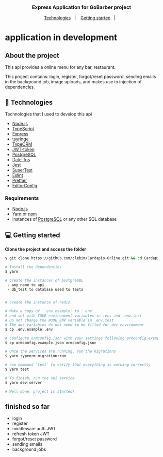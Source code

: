 <h3 align="center">
  Express Application for GoBarber project
</h3>

<p align="center">
  <a href="#-technologies">Technologies</a>&nbsp;&nbsp;&nbsp;|&nbsp;&nbsp;&nbsp;
  <a href="#-getting-started">Getting started</a>&nbsp;&nbsp;&nbsp;|&nbsp;&nbsp;&nbsp;
</p>

# application in development

## About the project

This api provides a online menu for any bar, restaurant.

This project contains: login, register, forgot/reset password, sending emails in the background job,
image uploads, and makes use to injection of dependencies.

## 🚀 Technologies

Technologies that I used to develop this api

  - [Node.js](https://nodejs.org/en/)
  - [TypeScript](https://www.typescriptlang.org/)
  - [Express](https://expressjs.com/pt-br/)
  - [tsyringe](https://github.com/microsoft/tsyringe)
  - [TypeORM](https://typeorm.io/#/)
  - [JWT-token](https://jwt.io/)
  - [PostgreSQL](https://www.postgresql.org/)
  - [Date-fns](https://date-fns.org/)
  - [Jest](https://jestjs.io/)
  - [SuperTest](https://github.com/visionmedia/supertest)
  - [Eslint](https://eslint.org/)
  - [Prettier](https://prettier.io/)
  - [EditorConfig](https://editorconfig.org/)

### Requirements

- [Node.js](https://nodejs.org/en/)
- [Yarn](https://classic.yarnpkg.com/) or [npm](https://www.npmjs.com/)
- Instances of [PostgreSQL](https://www.postgresql.org/) or any other SQL database

## 💻 Getting started

**Clone the project and access the folder**

```bash
$ git clone https://github.com/clebim/Cardapio-Online.git && cd Cardapio-Online
```
```bash
# Install the dependencies
$ yarn

# Create the instances of postgreSQL
 - any name to api
 - db_test to database used to tests


# Create the instance of redis

# Make a copy of '.env.example' to '.env'
# and set with YOUR environment variables in .env and .env.test
# Do not change the NODE_ENV variable in .env.test
# The aws variables do not need to be filled for dev environment
$ cp .env.example .env

# configure ormconfig.json with your settings following ormconfig.exemple.json
$ cp ormconfig.example.json ormconfig.json

# Once the services are running, run the migrations
$ yarn typeorm migration:run

# run command `test` to verify that everything is working correctly
$ yarn test

# To finish, run the api service
$ yarn dev:server

# Well done, project is started!
```

## finished so far
 - login
 - register
 - middleware auth JWT
 - refresh token JWT
 - forgot/reset password
 - sending emails
 - background jobs

